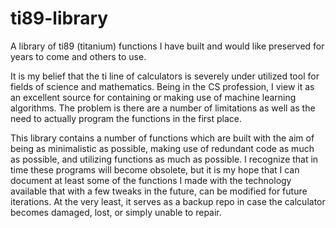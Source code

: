 # ti89-library
A library of ti89 (titanium) functions I have built and would like preserved for years to come and others to use. 

It is my belief that the ti line of calculators is severely under utilized tool for fields of science and mathematics. 
Being in the CS profession, I view it as an excellent source for containing or making use of machine learning algorithms.
The problem is there are a number of limitations as well as the need to actually program the functions in the first place.

This library contains a number of functions which are built with the aim of being as minimalistic as possible, making use
of redundant code as much as possible, and utilizing functions as much as possible. I recognize that in time these programs will
become obsolete, but it is my hope that I can document at least some of the functions I made with the technology available that with
a few tweaks in the future, can be modified for future iterations. At the very least, it serves as a backup repo in case the calculator
becomes damaged, lost, or simply unable to repair. 
